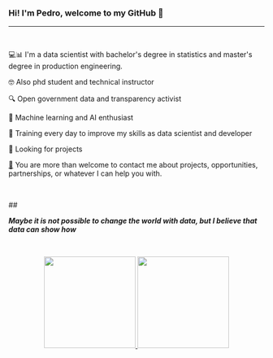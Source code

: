 <h3><strong>Hi! I&#39;m Pedro, welcome to my GitHub 👋</strong></h3>

----------------------

<p>&nbsp;</p>

<p>💻📊 I&#39;m a data scientist with bachelor&#39;s degree in statistics and master&#39;s degree in production engineering.</p>

<p>🤓 Also phd student and technical instructor</p>

<p>🔍 Open government data and transparency activist</p>

<p>🤖 Machine learning and AI enthusiast</p>

<p>💪 Training every day to improve my skills as data scientist and developer</p>

<p>🚀 Looking for projects</p>

<p><a href="mailto:pedropberger@gmail.com">📧</a> You are more than welcome to contact me about projects, opportunities, partnerships, or whatever I can help you with.</p>


<p>&nbsp;</p>

##<p><strong><em>Maybe it is not possible to change the world with data, but I believe that data can show how</em></strong></p>

<p>&nbsp;</p>

<div align="center">
  <a href="https://github.com/pedropberger">
  <img height="180em" src="https://github-readme-stats.vercel.app/api?username=pedropberger&show_icons=true&theme=gradient&include_all_commits=true&count_private=true"/>
  <img height="180em" src="https://github-readme-stats.vercel.app/api/top-langs/?username=pedropberger&layout=compact&langs_count=7&theme=gradient"/>
</div>
